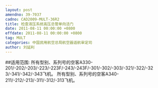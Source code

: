 ```yaml
---
layout: post
amendno: 39-7037
cadno: CAD2009-MULT-36R2
title: 检查液压系统高压总管单向活门
date: 2011-08-11 00:00:00 +0800
effdate: 2011-08-11 00:00:00 +0800
tag: MULT
categories: 中国民用航空总局航空器适航审定司
author: 刘延利
---
```


##适用范围:
所有型别、系列号的空客A330-201/-202/-203/-223/-223F/-243/-243F/-301/-302/-303/-321/-322/-32 3/-341/-342/-343飞机。 所有型别、系列号的空客A340-211/-212/-213/-311/-312/-313飞机。

